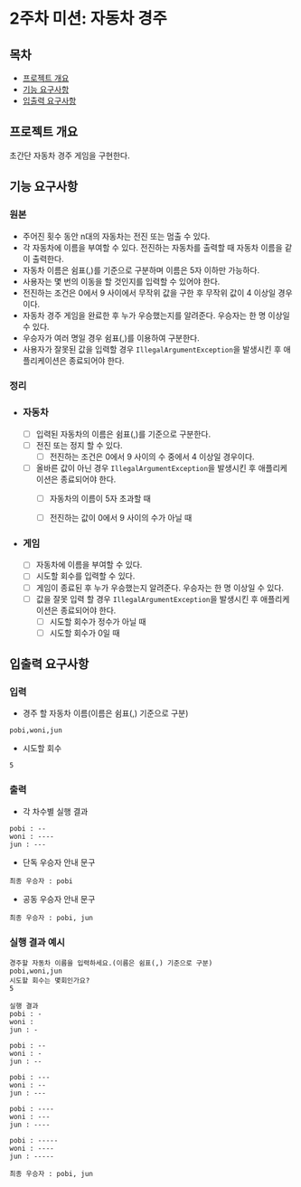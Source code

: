 # 2주차 미션: 자동차 경주

## 목차

- [프로젝트 개요](#프로젝트-개요)
- [기능 요구사항](#기능-요구사항)
- [입출력 요구사항](#입출력-요구사항)

## 프로젝트 개요

초간단 자동차 경주 게임을 구현한다.

## 기능 요구사항

### 원본

- 주어진 횟수 동안 n대의 자동차는 전진 또는 멈출 수 있다.
- 각 자동차에 이름을 부여할 수 있다. 전진하는 자동차를 출력할 때 자동차 이름을 같이 출력한다.
- 자동차 이름은 쉼표(,)를 기준으로 구분하며 이름은 5자 이하만 가능하다.
- 사용자는 몇 번의 이동을 할 것인지를 입력할 수 있어야 한다.
- 전진하는 조건은 0에서 9 사이에서 무작위 값을 구한 후 무작위 값이 4 이상일 경우이다.
- 자동차 경주 게임을 완료한 후 누가 우승했는지를 알려준다. 우승자는 한 명 이상일 수 있다.
- 우승자가 여러 명일 경우 쉼표(,)를 이용하여 구분한다.
- 사용자가 잘못된 값을 입력할 경우 `IllegalArgumentException`을 발생시킨 후 애플리케이션은 종료되어야 한다.

### 정리

- ### 자동차
    - [ ] 입력된 자동차의 이름은 쉼표(,)를 기준으로 구분한다.
    - [ ] 전진 또는 정지 할 수 있다.
        - [ ] 전진하는 조건은 0에서 9 사이의 수 중에서 4 이상일 경우이다.
    - [ ] 올바른 값이 아닌 경우 `IllegalArgumentException`을 발생시킨 후 애플리케이션은 종료되어야 한다.
        - [ ] 자동차의 이름이 5자 초과할 때
        - [ ] 전진하는 값이 0에서 9 사이의 수가 아닐 때


- ### 게임
    - [ ] 자동차에 이름을 부여할 수 있다.
    - [ ] 시도할 회수를 입력할 수 있다.
    - [ ] 게임이 종료된 후 누가 우승했는지 알려준다. 우승자는 한 명 이상일 수 있다.
    - [ ] 값을 잘못 입력 할 경우 `IllegalArgumentException`을 발생시킨 후 애플리케이션은 종료되어야 한다.
        - [ ] 시도할 회수가 정수가 아닐 때
        - [ ] 시도할 회수가 0일 때

## 입출력 요구사항

### 입력

- 경주 할 자동차 이름(이름은 쉼표(,) 기준으로 구분)

```
pobi,woni,jun
```

- 시도할 회수

```
5
```

### 출력

- 각 차수별 실행 결과

```
pobi : --
woni : ----
jun : ---
```

- 단독 우승자 안내 문구

```
최종 우승자 : pobi
```

- 공동 우승자 안내 문구

```
최종 우승자 : pobi, jun
```

### 실행 결과 예시

```
경주할 자동차 이름을 입력하세요.(이름은 쉼표(,) 기준으로 구분)
pobi,woni,jun
시도할 회수는 몇회인가요?
5

실행 결과
pobi : -
woni : 
jun : -

pobi : --
woni : -
jun : --

pobi : ---
woni : --
jun : ---

pobi : ----
woni : ---
jun : ----

pobi : -----
woni : ----
jun : -----

최종 우승자 : pobi, jun
```
